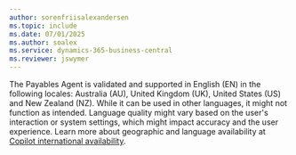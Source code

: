 ```yaml
---
author: sorenfriisalexandersen
ms.topic: include
ms.date: 07/01/2025
ms.author: soalex
ms.service: dynamics-365-business-central
ms.reviewer: jswymer
---
```

The Payables Agent is validated and supported in English (EN) in the following locales: Australia (AU), United Kingdom (UK), United States (US) and New Zealand (NZ). While it can be used in other languages, it might not function as intended. Language quality might vary based on the user's interaction or system settings, which might impact accuracy and the user experience. Learn more about geographic and language availability at [Copilot international availability](https://aka.ms/bapcopilot-intl-report-external).